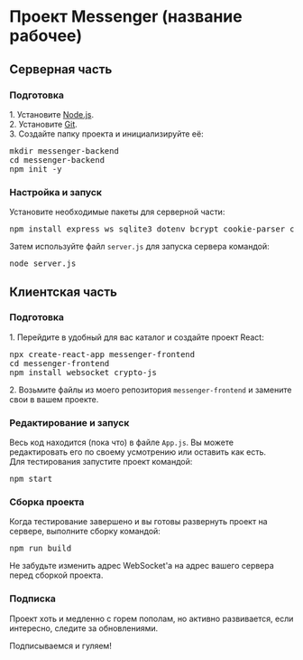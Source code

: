 <h1>Проект Messenger (название рабочее)</h1>

<h2>Серверная часть</h2>

<h3>Подготовка</h3>
<p>
  1. Установите <a href="https://nodejs.org/">Node.js</a>.<br>
  2. Установите <a href="https://git-scm.com/">Git</a>.<br>
  3. Создайте папку проекта и инициализируйте её:
</p>
<pre>
mkdir messenger-backend
cd messenger-backend
npm init -y
</pre>

<h3>Настройка и запуск</h3>
<p>Установите необходимые пакеты для серверной части:</p>
<pre>
npm install express ws sqlite3 dotenv bcrypt cookie-parser cors sqlite crypto-js
</pre>
<p>
  Затем используйте файл <code>server.js</code> для запуска сервера командой:
</p>
<pre>
node server.js
</pre>

<h2>Клиентская часть</h2>

<h3>Подготовка</h3>
<p>
  1. Перейдите в удобный для вас каталог и создайте проект React:
</p>
<pre>
npx create-react-app messenger-frontend
cd messenger-frontend
npm install websocket crypto-js
</pre>
<p>
  2. Возьмите файлы из моего репозитория <code>messenger-frontend</code> и замените свои в вашем проекте.
</p>

<h3>Редактирование и запуск</h3>
<p>
  Весь код находится (пока что) в файле <code>App.js</code>. Вы можете редактировать его по своему усмотрению или оставить как есть.<br>
  Для тестирования запустите проект командой:
</p>
<pre>
npm start
</pre>

<h3>Сборка проекта</h3>
<p>
  Когда тестирование завершено и вы готовы развернуть проект на сервере, выполните сборку командой:
</p>
<pre>
npm run build
</pre>
<p>
  Не забудьте изменить адрес WebSocket'а на адрес вашего сервера перед сборкой проекта.
</p>

<h3>Подписка</h3>
<p>Проект хоть и медленно с горем пополам, но активно развивается, если интересно, следите за обновлениями.</p>
<p>Подписываемся и гуляем!</p>
